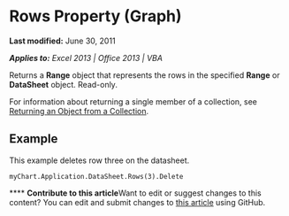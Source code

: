 
# Rows Property (Graph)

 **Last modified:** June 30, 2011

 _**Applies to:** Excel 2013 | Office 2013 | VBA_

Returns a  **Range** object that represents the rows in the specified **Range** or **DataSheet** object. Read-only.

For information about returning a single member of a collection, see  [Returning an Object from a Collection](f8a36459-f9dd-9f4c-ef7a-b188173434d5.md).

## Example

This example deletes row three on the datasheet.


```
myChart.Application.DataSheet.Rows(3).Delete
```


****   **Contribute to this article**Want to edit or suggest changes to this content? You can edit and submit changes to  [this article](https://github.com/jhershey00/VBA_Excel_Test/OpenXMLCon/articles/045405b7-3f7c-bcf6-7757-f116ed8d7e37.md) using GitHub.

